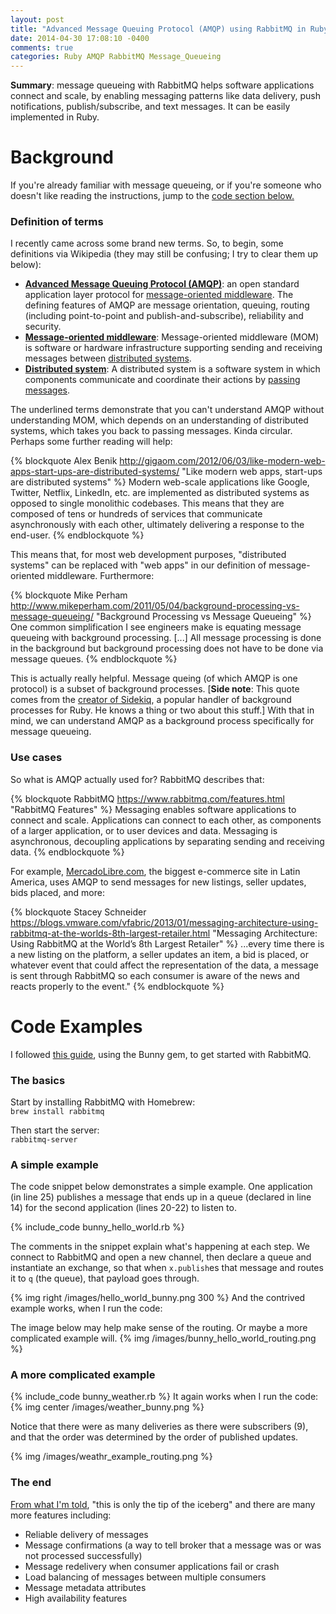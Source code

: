 ```yaml
---
layout: post
title: "Advanced Message Queuing Protocol (AMQP) using RabbitMQ in Ruby"
date: 2014-04-30 17:08:10 -0400
comments: true
categories: Ruby AMQP RabbitMQ Message_Queueing
---
```

<strong>Summary</strong>: message queueing with RabbitMQ helps software applications connect and scale, by enabling messaging patterns like data delivery, push notifications, publish/subscribe, and text messages. It can be easily implemented in Ruby.

<h1>Background</h1>
If you're already familiar with message queueing, or if you're someone who doesn't like reading the instructions, jump to the <a href="/blog/2014/04/30/amqp-rabbitmq-ruby#code">code section below.</a>

<h3>Definition of terms</h3>
I recently came across some brand new terms. So, to begin, some definitions via Wikipedia (they may still be confusing; I try to clear them up below):<ul>
<li><a href="http://en.wikipedia.org/wiki/Advanced_Message_Queuing_Protocol"><strong>Advanced Message Queuing Protocol (AMQP)</strong></a>: an open standard application layer protocol for <u>message-oriented middleware</u>. The defining features of AMQP are message orientation, queuing, routing (including point-to-point and publish-and-subscribe), reliability and security.</li>
<li><a href="http://en.wikipedia.org/wiki/Message-oriented_middleware"><strong>Message-oriented middleware</strong></a>: Message-oriented middleware (MOM) is software or hardware infrastructure supporting sending and receiving messages between <u>distributed systems</u>.</li>
<li><a href="http://en.wikipedia.org/wiki/Distributed_computing"><strong>Distributed system</strong></a>: A distributed system is a software system in which components communicate and coordinate their actions by <u>passing messages</u>.</li>
</ul>

The underlined terms demonstrate that you can't understand AMQP without understanding MOM, which depends on an understanding of distributed systems, which takes you back to passing messages. Kinda circular. Perhaps some further reading will help:


{% blockquote Alex Benik http://gigaom.com/2012/06/03/like-modern-web-apps-start-ups-are-distributed-systems/  "Like modern web apps, start-ups are distributed systems"  %}
Modern web-scale applications like Google, Twitter, Netflix, LinkedIn, etc. are implemented as distributed systems as opposed to single monolithic codebases. This means that they are composed of tens or hundreds of services that communicate asynchronously with each other, ultimately delivering a response to the end-user.
{% endblockquote %}

This means that, for most web development purposes, "distributed systems" can be replaced with "web apps" in our definition of message-oriented middleware. Furthermore:

{% blockquote Mike Perham http://www.mikeperham.com/2011/05/04/background-processing-vs-message-queueing/ "Background Processing vs Message Queueing" %}
One common simplification I see engineers make is equating message queueing with background processing. [...] All message processing is done in the background but background processing does not have to be done via message queues.
{% endblockquote %}

This is actually really helpful. Message queing (of which AMQP is one protocol) is a subset of background processes. [<strong>Side note</strong>: This quote comes from the <a href="https://github.com/mperham/sidekiq">creator of Sidekiq</a>, a popular handler of background processes for Ruby. He knows a thing or two about this stuff.] With that in mind, we can understand AMQP as a background process specifically for message queueing.

<h3>Use cases</h3>
So what is AMQP actually used for? RabbitMQ describes that:

{% blockquote RabbitMQ https://www.rabbitmq.com/features.html "RabbitMQ Features" %}
Messaging enables software applications to connect and scale. Applications can connect to each other, as components of a larger application, or to user devices and data. Messaging is asynchronous, decoupling applications by separating sending and receiving data.
{% endblockquote %}

For example, <a href="http://en.wikipedia.org/wiki/MercadoLibre.com">MercadoLibre.com</a>, the biggest e-commerce site in Latin America, uses AMQP to send messages for new listings, seller updates, bids placed, and more:

{% blockquote Stacey Schneider https://blogs.vmware.com/vfabric/2013/01/messaging-architecture-using-rabbitmq-at-the-worlds-8th-largest-retailer.html "Messaging Architecture: Using RabbitMQ at the World’s 8th Largest Retailer" %}
...every time there is a new listing on the platform, a seller updates an item, a bid is placed, or whatever event that could affect the representation of the data, a message is sent through RabbitMQ so each consumer is aware of the news and reacts properly to the event."
{% endblockquote %}


<h1 id="code">Code Examples</h1>
I followed <a href="http://rubybunny.info/articles/getting_started.html">this guide</a>, using the Bunny gem, to get started with RabbitMQ.
<h3>The basics</h3>
Start by installing RabbitMQ with Homebrew:<br>
<code>brew install rabbitmq</code>

Then start the server:<br>
<code>rabbitmq-server</code>

<h3>A simple example</h3>
The code snippet below demonstrates a simple example. One application (in line 25) publishes a message that ends up in a queue (declared in line 14) for the second application (lines 20-22) to listen to.

{% include_code bunny_hello_world.rb %}

The comments in the snippet explain what's happening at each step. We connect to RabbitMQ and open a new channel, then declare a queue and instantiate an exchange, so that when <code>x.publish</code>es that message and routes it to <code>q</code> (the queue), that payload goes through.

{% img right /images/hello_world_bunny.png 300 %}
And the contrived example works, when I run the code:

The image below may help make sense of the routing. Or maybe a more complicated example will.
{% img /images/bunny_hello_world_routing.png %}

<h3>A more complicated example</h3>
{% include_code bunny_weather.rb %}
It again works when I run the code:
{% img center /images/weather_bunny.png %}

Notice that there were as many deliveries as there were subscribers (9), and that the order was determined by the order of published updates.

{% img /images/weathr_example_routing.png %}

<h3>The end</h3>
<a href="http://rubybunny.info/articles/getting_started.html#wrapping_up">From what I'm told</a>, "this is only the tip of the iceberg" and there are many more features including:
<ul>
<li>Reliable delivery of messages</li>
<li>Message confirmations (a way to tell broker that a message was or was not processed successfully)</li>
<li>Message redelivery when consumer applications fail or crash</li>
<li>Load balancing of messages between multiple consumers</li>
<li>Message metadata attributes</li>
<li>High availability features</li>